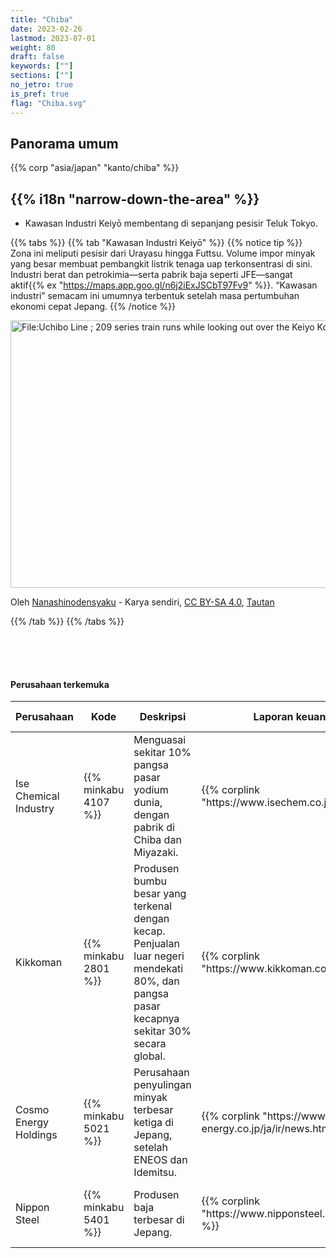 ```yaml
---
title: "Chiba"
date: 2023-02-26
lastmod: 2023-07-01
weight: 80
draft: false
keywords: [""]
sections: [""]
no_jetro: true
is_pref: true
flag: "Chiba.svg"
---
```



<div class="main-desciption country-description">
    <h2 class="section-title">Panorama umum</h2>
    <ul class="rule-list">
    </ul>
    {{% corp "asia/japan" "kanto/chiba" %}}
</div>


<div class="main-desciption area-description">
    <h2 class="section-title">{{% i18n "narrow-down-the-area" %}}</h2>
    <ul class="rule-list">
        <li>Kawasan Industri Keiyō membentang di sepanjang pesisir Teluk Tokyo.</li>
    </ul>
</div>

{{% tabs %}}
{{% tab "Kawasan Industri Keiyō" %}}
{{% notice tip %}}
Zona ini meliputi pesisir dari Urayasu hingga Futtsu. Volume impor minyak yang besar membuat pembangkit listrik tenaga uap terkonsentrasi di sini. Industri berat dan petrokimia—serta pabrik baja seperti JFE—sangat aktif{{% ex "https://maps.app.goo.gl/n6j2iExJSCbT97Fv9" %}}. “Kawasan industri” semacam ini umumnya terbentuk setelah masa pertumbuhan ekonomi cepat Jepang.
{{% /notice %}}

<div class="googlemap-if no-margin">
<p><a href="https://commons.wikimedia.org/wiki/File:Uchibo_Line_;_209_series_train_runs_while_looking_out_over_the_Keiyo_Kombinat_aside.JPG#/media/File:Uchibo_Line_;_209_series_train_runs_while_looking_out_over_the_Keiyo_Kombinat_aside.JPG"><img src="https://upload.wikimedia.org/wikipedia/commons/a/a7/Uchibo_Line_%3B_209_series_train_runs_while_looking_out_over_the_Keiyo_Kombinat_aside.JPG" alt="File:Uchibo Line ; 209 series train runs while looking out over the Keiyo Kombinat aside.JPG" height="428" width="640"></a></p><p>Oleh <a href="//commons.wikimedia.org/wiki/User:Nanashinodensyaku" title="User:Nanashinodensyaku">Nanashinodensyaku</a> - <span class="int-own-work" lang="en">Karya sendiri</span>, <a href="https://creativecommons.org/licenses/by-sa/4.0" title="Creative Commons Attribution-Share Alike 4.0">CC BY-SA 4.0</a>, <a href="https://commons.wikimedia.org/w/index.php?curid=35874896">Tautan</a></p>
</div>

{{% /tab %}}
{{% /tabs %}}



<div class="container-corp mt-5" id="corp-desc" style="padding-top:50px">
    <h4 class="mb-4">Perusahaan terkemuka</h4>
    <table class="table table-striped table-bordered">
        <thead class="table-light">
            <tr>
                <th scope="col" class="col-width-2">Perusahaan</th>
                <th scope="col" class="col-width-1">Kode</th>
                <th scope="col" class="col-width-7">Deskripsi</th>
                <th scope="col" class="col-width-05">Laporan keuangan</th>
                <th scope="col" class="col-width-05">Riwayat dividen</th>
            </tr>
        </thead>
        <tbody class="corp-desc">
            <tr>
                <td>Ise Chemical Industry</td>
                <td>{{% minkabu 4107 %}}</td>
                <td>Menguasai sekitar 10% pangsa pasar yodium dunia, dengan pabrik di Chiba dan Miyazaki.</td>
                <td>{{% corplink "https://www.isechem.co.jp/ir/" %}}</td>
                <td>{{% dividend "tokyo" "4107" %}}</td>
            </tr>
            <tr>
                <td>Kikkoman</td>
                <td>{{% minkabu 2801 %}}</td>
                <td>Produsen bumbu besar yang terkenal dengan kecap. Penjualan luar negeri mendekati 80%, dan pangsa pasar kecapnya sekitar 30% secara global.</td>
                <td>{{% corplink "https://www.kikkoman.com/jp/ir/" %}}</td>
                <td>{{% dividend "tokyo" "2801" %}}</td>
            </tr>
            <tr>
                <td>Cosmo Energy Holdings</td>
                <td>{{% minkabu 5021 %}}</td>
                <td>Perusahaan penyulingan minyak terbesar ketiga di Jepang, setelah ENEOS dan Idemitsu.</td>
                <td>{{% corplink "https://www.cosmo-energy.co.jp/ja/ir/news.html" %}}</td>
                <td>{{% dividend "tokyo" "5021" %}}</td>
            </tr>
            <tr>
                <td>Nippon Steel</td>
                <td>{{% minkabu 5401 %}}</td>
                <td>Produsen baja terbesar di Jepang.</td>
                <td>{{% corplink "https://www.nipponsteel.com/ir/library/" %}}</td>
                <td>{{% dividend "tokyo" "5401" %}}</td>
            </tr>
        </tbody>
    </table>
</div>
